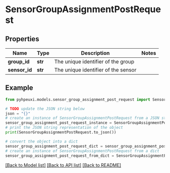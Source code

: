 # SensorGroupAssignmentPostRequest


## Properties

Name | Type | Description | Notes
------------ | ------------- | ------------- | -------------
**group_id** | **str** | The unique identifier of the group | 
**sensor_id** | **str** | The unique identifier of the sensor | 

## Example

```python
from pyhpeuxi.models.sensor_group_assignment_post_request import SensorGroupAssignmentPostRequest

# TODO update the JSON string below
json = "{}"
# create an instance of SensorGroupAssignmentPostRequest from a JSON string
sensor_group_assignment_post_request_instance = SensorGroupAssignmentPostRequest.from_json(json)
# print the JSON string representation of the object
print(SensorGroupAssignmentPostRequest.to_json())

# convert the object into a dict
sensor_group_assignment_post_request_dict = sensor_group_assignment_post_request_instance.to_dict()
# create an instance of SensorGroupAssignmentPostRequest from a dict
sensor_group_assignment_post_request_from_dict = SensorGroupAssignmentPostRequest.from_dict(sensor_group_assignment_post_request_dict)
```
[[Back to Model list]](../README.md#documentation-for-models) [[Back to API list]](../README.md#documentation-for-api-endpoints) [[Back to README]](../README.md)


